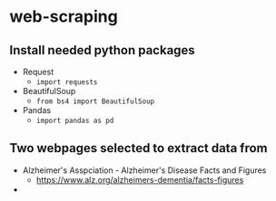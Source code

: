 # web-scraping

## Install needed python packages
- Request
  - `import requests`
- BeautifulSoup
  - `from bs4 import BeautifulSoup`
- Pandas
  - `import pandas as pd`

## Two webpages selected to extract data from
- Alzheimer's Asspciation - Alzheimer's Disease Facts and Figures
  - https://www.alz.org/alzheimers-dementia/facts-figures
- 
